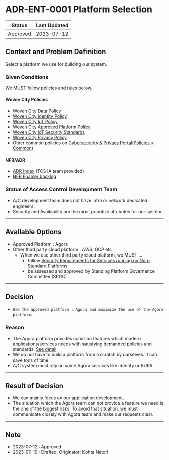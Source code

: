 # ADR-ENT-0001 Platform Selection

| Status | Last Updated |
|---|---|
|Approved| 2023-07-12 |

## Context and Problem Definition

Select a platform we use for building our system.

### Given Conditions

We MUST follow policies and rules below.

#### Woven City Policies

- [Woven City Data Policy](https://security.woven-planet.tech/policies/woven-city/data-policy/)
- [Woven City Identity Policy](https://security.woven-planet.tech/policies/woven-city/identity-policy/)
- [Woven City IoT Policy](https://security.woven-planet.tech/policies/woven-city/iot-policy/)
- [Woven City Approved Platform Policy](https://security.woven-planet.tech/policies/woven-city/approved-platform-policy/)
- [Woven City IoT Security Standards](https://security.woven-planet.tech/standards/woven-city/iot-security-standard/)
- [Woven City Privacy Policy](https://docs.google.com/document/d/1UFVFMh5fUdCY5NY3uaRAXWQqvul5fVSL1hoTKNUYsyU/edit#heading=h.5qm13wuvtiz9)
- Other common policies on [Cybersecurity & Privacy Portal(Policies > Common)](https://security.woven-planet.tech/)

#### NFR/ADR

- [ADR Index](https://docs.google.com/presentation/d/1V6wkIXt5OfXcLcJEvfyMRXmaTKZU_1uQMbiH_wZGxhE/edit#slide=id.g15fa420ef33_0_0) (TCS IA team provided)
- [NFR Enabler backlog](https://docs.google.com/spreadsheets/d/1Q_J-ZG32zZYueIsIqDXAI6xQhRJClczjtjcPc5ZF0jo/edit#gid=1965949751)

### Status of Access Control Development Team

- A/C development team does not have infra or network dedicated engineers.
- Security and Availability are the most prioritize attributes for our system.

---

## Available Options

- Approved Platform : Agora
- Other third party cloud platform : AWS, GCP etc
  - When we use other third party cloud platform, we MUST ...
    - follow [Security Requirements for Services running on Non-Standard Platforms](https://docs.google.com/document/d/1fCt6CG79e97cvGPwFt64ctnb6Z1d2lcc8iC5KXqmLCs/edit)
    - be assessed and approved by Standing Platform Governance Committee (SPGC)

---

## Decision

- `Use the approved platform : Agora and maximize the use of the Agora platform`.

### Reason

- The Agora platform provides common features which modern applications/services needs with satisfying demanded policies and standards. [See detail](https://developer.woven-city.toyota/docs/default/Domain/agora-domain).
- We do not have to build a platform from a scratch by ourselves. It can save tons of time.
- A/C system must rely on some Agora services like Identify or BURR.

---

## Result of Decision

- We can mainly focus on our application development.
- The situation which the Agora team can not provide a feature we need is the one of the biggest risks. To avoid that situation, we must communicate closely with Agora team and make our requests clear.

---

## Note

- 2023-07-12 : Approved
- 2023-07-10 : Drafted, Originator: Kohta Natori
